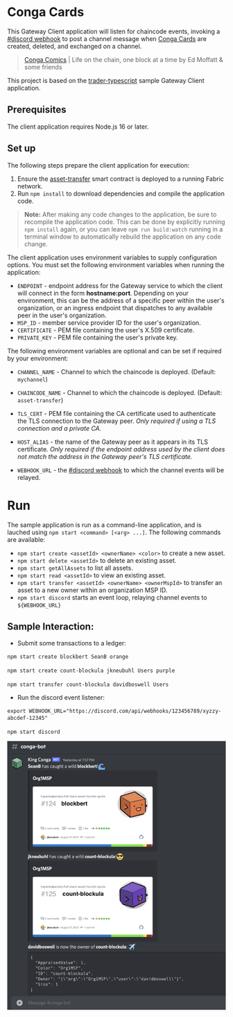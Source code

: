 # Conga Cards

This Gateway Client application will listen for chaincode events, invoking a [#discord webhook](https://discord.com/developers/docs/resources/webhook)
to post a channel message when [Conga Cards](assets/) are created, deleted, and exchanged on a channel.

> [Conga Comics](https://congacomic.github.io) | Life on the chain, one block at a time by Ed Moffatt & some friends

This project is based on the [trader-typescript](../trader-typescript) sample Gateway Client application.

## Prerequisites

The client application requires Node.js 16 or later.

## Set up

The following steps prepare the client application for execution:

1. Ensure the [asset-transfer](../../contracts/asset-transfer-typescript/) smart contract is deployed to a running Fabric network.
1. Run `npm install` to download dependencies and compile the application code.

> **Note:** After making any code changes to the application, be sure to recompile the application code. This can be done by explicitly running `npm install` again, or you can leave `npm run build:watch` running in a terminal window to automatically rebuild the application on any code change.

The client application uses environment variables to supply configuration options. You must set the following environment variables when running the application:

- `ENDPOINT` - endpoint address for the Gateway service to which the client will connect in the form **hostname:port**. Depending on your environment, this can be the address of a specific peer within the user's organization, or an ingress endpoint that dispatches to any available peer in the user's organization.
- `MSP_ID` - member service provider ID for the user's organization.
- `CERTIFICATE` - PEM file containing the user's X.509 certificate.
- `PRIVATE_KEY` - PEM file containing the user's private key.

The following environment variables are optional and can be set if required by your environment:

- `CHANNEL_NAME` - Channel to which the chaincode is deployed. (Default: `mychannel`)
- `CHAINCODE_NAME` - Channel to which the chaincode is deployed. (Default: `asset-transfer`)
- `TLS_CERT` - PEM file containing the CA certificate used to authenticate the TLS connection to the Gateway peer. _Only required if using a TLS connection and a private CA._
- `HOST_ALIAS` - the name of the Gateway peer as it appears in its TLS certificate. _Only required if the endpoint address used by the client does not match the address in the Gateway peer's TLS certificate._

- `WEBHOOK_URL` - the [#discord webhook](https://discord.com/developers/docs/resources/webhook) to which the channel
  events will be relayed.

# Run

The sample application is run as a command-line application, and is lauched using `npm start <command> [<arg> ...]`. The following commands are available:

- `npm start create <assetId> <ownerName> <color>` to create a new asset.
- `npm start delete <assetId>` to delete an existing asset.
- `npm start getAllAssets` to list all assets.
- `npm start read <assetId>` to view an existing asset.
- `npm start transfer <assetId> <ownerName> <ownerMspId>` to transfer an asset to a new owner within an organization MSP ID.
- `npm start discord` starts an event loop, relaying channel events to `${WEBHOOK_URL}`

## Sample Interaction:

- Submit some transactions to a ledger:

```shell
npm start create blockbert SeanB orange

npm start create count-blockula jkneubuhl Users purple

npm start transfer count-blockula davidboswell Users
```

- Run the discord event listener:

```shell
export WEBHOOK_URL="https://discord.com/api/webhooks/123456789/xyzzy-abcdef-12345"

npm start discord
```

![Sample Interaction](images/interaction.png)
